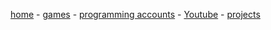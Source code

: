 [home](./) - [games](./p/games.html) - [programming accounts](https://resite.link/echoby) - [Youtube](https://www.youtube.com/channel/UC9q3zBwLP5U1O-lQibU9r7g/videos?view=57) - [projects](./p/projects)